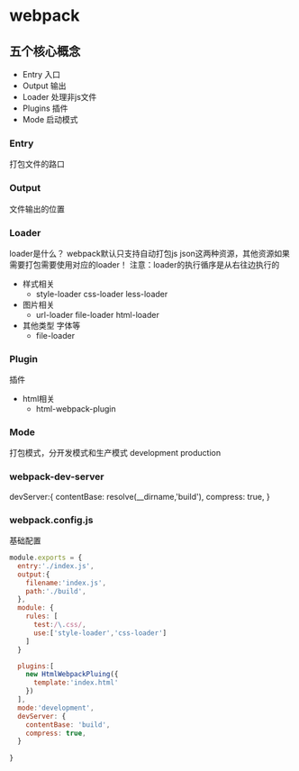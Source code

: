 # webpack


## 五个核心概念

- Entry 入口
- Output 输出
- Loader 处理非js文件
- Plugins 插件
- Mode 启动模式

### Entry

打包文件的路口

### Output

文件输出的位置

### Loader
loader是什么？ webpack默认只支持自动打包js json这两种资源，其他资源如果需要打包需要使用对应的loader！
注意：loader的执行循序是从右往边执行的

- 样式相关
  - style-loader css-loader less-loader
- 图片相关  
  - url-loader file-loader html-loader
- 其他类型 字体等
  - file-loader   


### Plugin 
插件
- html相关
  - html-webpack-plugin  

### Mode

打包模式，分开发模式和生产模式 development production


### webpack-dev-server

devServer:{
  contentBase: resolve(__dirname,'build'),
  compress: true,
}


### webpack.config.js  

基础配置

```js
module.exports = {
  entry:'./index.js',
  output:{
    filename:'index.js',
    path:'./build',
  },
  module: {
    rules: [
      test:/\.css/,
      use:['style-loader','css-loader']
    ]
  }

  plugins:[
    new HtmlWebpackPluing({
      template:'index.html'
    })
  ],
  mode:'development',
  devServer: {
    contentBase: 'build',
    compress: true,
  }
  
}

```
